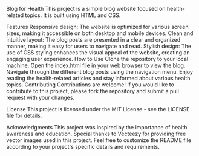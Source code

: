 Blog for Health
This project is a simple blog website focused on health-related topics. It is built using HTML and CSS.

Features
Responsive design: The website is optimized for various screen sizes, making it accessible on both desktop and mobile devices.
Clean and intuitive layout: The blog posts are presented in a clear and organized manner, making it easy for users to navigate and read.
Stylish design: The use of CSS styling enhances the visual appeal of the website, creating an engaging user experience.
How to Use
Clone the repository to your local machine.
Open the index.html file in your web browser to view the blog.
Navigate through the different blog posts using the navigation menu.
Enjoy reading the health-related articles and stay informed about various health topics.
Contributing
Contributions are welcome! If you would like to contribute to this project, please fork the repository and submit a pull request with your changes.

License
This project is licensed under the MIT License - see the LICENSE file for details.

Acknowledgments
This project was inspired by the importance of health awareness and education.
Special thanks to Vecteezy for providing free vector images used in this project.
Feel free to customize the README file according to your project's specific details and requirements.
